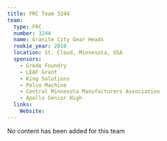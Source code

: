 ```yaml
---
title: FRC Team 3244
team:
  type: FRC
  number: 3244
  name: Granite City Gear Heads
  rookie_year: 2010
  location: St. Cloud, Minnesota, USA
  sponsors:
    - Grede Foundry
    - LEAF Grant
    - King Solutions
    - Pelco Machine
    - Central Minnesota Manufacturers Association
    - Apollo Senior High
  links:
    Website: 
---
```

No content has been added for this team